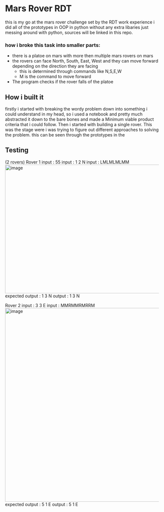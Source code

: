# Mars Rover RDT
this is my go at the mars rover challenge set by the RDT work experience
i did all of the prototypes in OOP in python without any extra libaries just messing around with python, sources will be linked in this repo.

### how i broke this task into smaller parts:
- there is a platoe on mars with more then multiple mars rovers on mars
- the rovers can face North, South, East, West and they can move forward depending on the direction they are facing
    - this is determined through commands like N,S,E,W
    - M is the command to move forward
- The program checks if the rover falls of the platoe

## How i built it
firstly i started with breaking the wordy problem down into something i could understand in my head, so i used a notebook and pretty much abstracted it down to the bare bones and made a Minimum viable product criteria that i could follow.
Then i started with building a single rover. This was the stage were i was trying to figure out different approaches to solving the problem. this can be seen through the prototypes in the  

## Testing
(2 rovers)
Rover 1 
input : 55 
input : 1 2 N
input : LMLMLMLMM
<img width="1024" height="421" alt="image" src="https://github.com/user-attachments/assets/2aa99e3e-6388-40f0-bf57-a089e36cf83a" />
expected output : 1 3 N
output : 1 3 N

Rover 2
input : 3 3 E
input : MMRMMRMRRM
<img width="981" height="634" alt="image" src="https://github.com/user-attachments/assets/d8945e70-eb87-4aa8-a680-096f68960442" />
expected output : 5 1 E
output : 5 1 E

